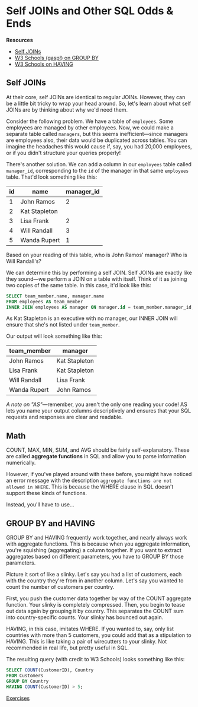 # Self JOINs and Other SQL Odds & Ends

**Resources**

* [Self JOINs](http://www.dofactory.com/sql/self-join)
* [W3 Schools (gasp!) on GROUP BY](https://www.w3schools.com/sql/sql_groupby.asp)
* [W3 Schools on HAVING](https://www.w3schools.com/sql/sql_having.asp)

## Self JOINs

At their core, self JOINs are identical to regular JOINs. However, they can
be a little bit tricky to wrap your head around. So, let's learn about what
self JOINs are by thinking about why we'd need them.

Consider the following problem. We have a table of `employees`. Some employees
are managed by other employees. Now, we could make a separate table called
`managers`, but this seems inefficient—since managers are employees also, their data
would be duplicated across tables. You can imagine the headaches this would cause if,
say, you had 20,000 employees, or if you didn't structure your queries properly!

There's another solution. We can add a column in our `employees` table called
`manager_id`, corresponding to the `id` of the manager in that same `employees`
table. That'd look something like this:

| id            | name          | manager_id  |
| ------------- | ------------- | ----- |
|1|John Ramos|2|
|2|Kat Stapleton||
|3|Lisa Frank|2|
|4|Will Randall|3|
|5|Wanda Rupert|1|

Based on your reading of this table, who is John Ramos' manager? Who is Will
Randall's?

We can determine this by performing a self JOIN. Self JOINs are exactly like
they sound—we perform a JOIN on a table with itself. Think of it as joining
two copies of the same table. In this case, it'd look like this:

```sql
SELECT team_member.name, manager.name
FROM employees AS team_member
INNER JOIN employees AS manager ON manager.id = team_member.manager_id;
```

As Kat Stapleton is an executive with no manager, our INNER JOIN will
ensure that she's not listed under `team_member`.

Our output will look something like this:

| team_member   | manager       |
| ------------- | ------------- |
|John Ramos|Kat Stapleton|
|Lisa Frank|Kat Stapleton|
|Will Randall|Lisa Frank|
|Wanda Rupert|John Ramos|

*A note on "AS"*—remember, you aren't the only one reading your code!
AS lets you name your output columns descriptively and ensures that your
SQL requests and responses are clear and readable.

## Math

COUNT, MAX, MIN, SUM, and AVG should be fairly self-explanatory. These are
called **aggregate functions** in SQL and allow you to parse information
numerically.

However, if you've played around with these before, you might have noticed an
error message with the description `aggregate functions are not allowed in WHERE`.
This is because the WHERE clause in SQL doesn't support these kinds of functions.

Instead, you'll have to use...

## GROUP BY and HAVING

GROUP BY and HAVING frequently work together, and nearly always work with
aggregate functions. This is because when you aggregate information, you're
squishing (aggregating) a column together. If you want to extract aggregates
based on different parameters, you have to GROUP BY those parameters.

Picture it sort of like a slinky. Let's say you had a list of customers, each
with the country they're from in another column. Let's say you wanted to count
the number of customers per country.

First, you push the customer data together by way of the COUNT aggregate function.
Your slinky is completely compressed. Then, you begin to tease out data again
by grouping it by country. This separates the COUNT sum into country-specific counts.
Your slinky has bounced out again.

HAVING, in this case, imitates WHERE. If you wanted to, say, only list countries
with more than 5 customers, you could add that as a stipulation to HAVING.
This is like taking a pair of wirecutters to your slinky. Not recommended in real
life, but pretty useful in SQL.

The resulting query (with credit to W3 Schools) looks something like this:

```sql
SELECT COUNT(CustomerID), Country
FROM Customers
GROUP BY Country
HAVING COUNT(CustomerID) > 5;
```

[Exercises](../../exercises/SQL/self_joins.md)
